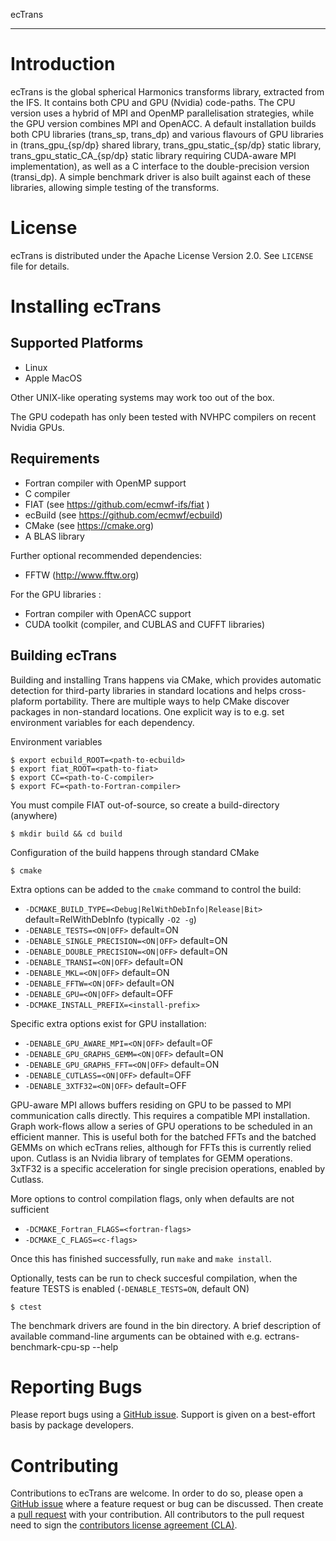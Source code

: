 ecTrans
*******

Introduction
============

ecTrans is the global spherical Harmonics transforms library, extracted from the IFS.
It contains both CPU and GPU (Nvidia) code-paths.
The CPU version uses a hybrid of MPI and OpenMP parallelisation strategies, while the GPU version combines MPI and OpenACC.
A default installation builds both CPU libraries (trans_sp, trans_dp) and various flavours of GPU libraries in (trans_gpu_{sp/dp} shared library, trans_gpu_static_{sp/dp} static library, trans_gpu_static_CA_{sp/dp} static library requiring CUDA-aware MPI implementation), as well as a C interface to the double-precision version (transi_dp). A simple benchmark driver is also built against each of these libraries, allowing simple testing of the transforms.

License
=======

ecTrans is distributed under the Apache License Version 2.0.
See `LICENSE` file for details.

Installing ecTrans
==================

Supported Platforms
-------------------

- Linux
- Apple MacOS

Other UNIX-like operating systems may work too out of the box.

The GPU codepath has only been tested with NVHPC compilers on recent Nvidia GPUs.

Requirements
------------
- Fortran compiler with OpenMP support
- C compiler
- FIAT (see https://github.com/ecmwf-ifs/fiat )
- ecBuild (see https://github.com/ecmwf/ecbuild)
- CMake (see https://cmake.org)
- A BLAS library

Further optional recommended dependencies:
- FFTW (http://www.fftw.org)

For the GPU libraries :
- Fortran compiler with OpenACC support
- CUDA toolkit (compiler, and CUBLAS and CUFFT libraries)

Building ecTrans
----------------

Building and installing Trans happens via CMake, which provides automatic detection for
third-party libraries in standard locations and helps cross-plaform portability.
There are multiple ways to help CMake discover packages in non-standard locations.
One explicit way is to e.g. set environment variables for each dependency.

Environment variables 

    $ export ecbuild_ROOT=<path-to-ecbuild>
    $ export fiat_ROOT=<path-to-fiat>
    $ export CC=<path-to-C-compiler>
    $ export FC=<path-to-Fortran-compiler>

You must compile FIAT out-of-source, so create a build-directory (anywhere)

    $ mkdir build && cd build
 
Configuration of the build happens through standard CMake

    $ cmake

Extra options can be added to the `cmake` command to control the build:

 - `-DCMAKE_BUILD_TYPE=<Debug|RelWithDebInfo|Release|Bit>` default=RelWithDebInfo (typically `-O2 -g`)
 - `-DENABLE_TESTS=<ON|OFF>`            default=ON
 - `-DENABLE_SINGLE_PRECISION=<ON|OFF>` default=ON
 - `-DENABLE_DOUBLE_PRECISION=<ON|OFF>` default=ON
 - `-DENABLE_TRANSI=<ON|OFF>`           default=ON
 - `-DENABLE_MKL=<ON|OFF>`              default=ON
 - `-DENABLE_FFTW=<ON|OFF>`             default=ON
 - `-DENABLE_GPU=<ON|OFF>`              default=OFF
 - `-DCMAKE_INSTALL_PREFIX=<install-prefix>`

Specific extra options exist for GPU installation:
 - `-DENABLE_GPU_AWARE_MPI=<ON|OFF>`    default=OF
 - `-DENABLE_GPU_GRAPHS_GEMM=<ON|OFF>`  default=ON
 - `-DENABLE_GPU_GRAPHS_FFT=<ON|OFF>`   default=ON
 - `-DENABLE_CUTLASS=<ON|OFF>`          default=OFF
 - `-DENABLE_3XTF32=<ON|OFF>`           default=OFF

GPU-aware MPI allows buffers residing on GPU to be passed to MPI communication calls directly. This requires a compatible MPI installation.
Graph work-flows allow a series of GPU operations to be scheduled in an efficient manner. 
This is useful both for the batched FFTs and the batched GEMMs on which ecTrans relies, although for FFTs this is currently relied upon.
Cutlass is an Nvidia library of templates for GEMM operations. 3xTF32 is a specific acceleration for single precision operations, enabled by Cutlass.

More options to control compilation flags, only when defaults are not sufficient

 - `-DCMAKE_Fortran_FLAGS=<fortran-flags>`
 - `-DCMAKE_C_FLAGS=<c-flags>`

Once this has finished successfully, run ``make`` and ``make install``.

Optionally, tests can be run to check succesful compilation, when the feature TESTS is enabled (`-DENABLE_TESTS=ON`, default ON)

    $ ctest

The benchmark drivers are found in the bin directory.
A brief description of available command-line arguments can be obtained with e.g.
ectrans-benchmark-cpu-sp --help

Reporting Bugs
==============

Please report bugs using a [GitHub issue](https://github.com/ecmwf-ifs/ectrans/issues). Support is given on a best-effort basis by package developers.

Contributing
============

Contributions to ecTrans are welcome. In order to do so, please open a [GitHub issue](https://github.com/ecmwf-ifs/ectrans/issues) where a feature request or bug can be discussed. Then create a [pull request](https://github.com/ecmwf-ifs/ectrans/pulls) with your contribution. All contributors to the pull request need to sign the [contributors license agreement (CLA)](https://claassistant.ecmwf.int/ecmwf-ifs/ectrans).


